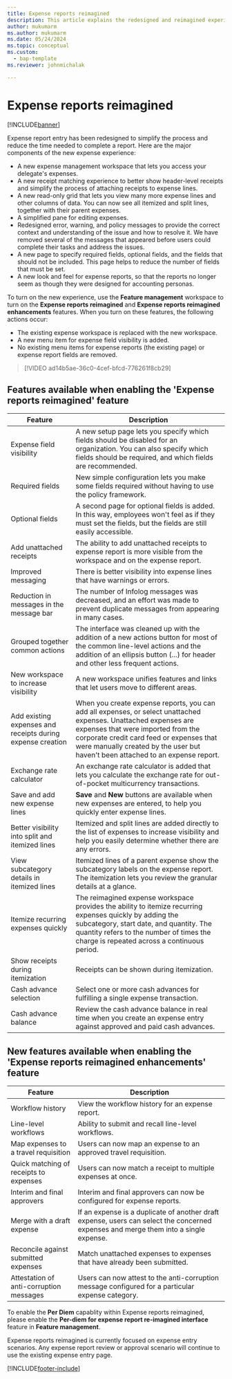 ```yaml
---
title: Expense reports reimagined
description: This article explains the redesigned and reimagined experience for expense report entry.
author: mukumarm
ms.author: mukumarm
ms.date: 05/24/2024
ms.topic: conceptual
ms.custom: 
  - bap-template
ms.reviewer: johnmichalak

---
```


# Expense reports reimagined

[!INCLUDE[banner](../includes/banner.md)]

Expense report entry has been redesigned to simplify the process and reduce the time needed to complete a report. Here are the major components of the new expense experience:

- A new expense management workspace that lets you access your delegate's expenses.
- A new receipt matching experience to better show header-level receipts and simplify the process of attaching receipts to expense lines.
- A new read-only grid that lets you view many more expense lines and other columns of data. You can now see all itemized and split lines, together with their parent expenses.
- A simplified pane for editing expenses.
- Redesigned error, warning, and policy messages to provide the correct context and understanding of the issue and how to resolve it. We have removed several of the messages that appeared before users could complete their tasks and address the issues.
- A new page to specify required fields, optional fields, and the fields that should not be included. This page helps to reduce the number of fields that must be set.
- A new look and feel for expense reports, so that the reports no longer seem as though they were designed for accounting personas.

To turn on the new experience, use the **Feature management** workspace to turn on the **Expense reports reimagined** and **Expense reports reimagined enhancements** features. When you turn on these features, the following actions occur:

- The existing expense workspace is replaced with the new workspace.
- A new menu item for expense field visibility is added.
- No existing menu items for expense reports (the existing page) or expense report fields are removed.

> [!VIDEO ad14b5ae-36c0-4cef-bfcd-776261f8cb29]

## Features available when enabling the 'Expense reports reimagined' feature

| Feature | Description |
|---|----|
| Expense field visibility | A new setup page lets you specify which fields should be disabled for an organization. You can also specify which fields should be required, and which fields are recommended. |
| Required fields | New simple configuration lets you make some fields required without having to use the policy framework. |
| Optional fields | A second page for optional fields is added. In this way, employees won't feel as if they must set the fields, but the fields are still easily accessible. |
| Add unattached receipts | The ability to add unattached receipts to expense report is more visible from the workspace and on the expense report. |
| Improved messaging | There is better visibility into expense lines that have warnings or errors. |
| Reduction in messages in the message bar| The number of Infolog messages was decreased, and an effort was made to prevent duplicate messages from appearing in many cases. |
| Grouped together common actions | The interface was cleaned up with the addition of a new actions button for most of the common line-level actions and the addition of an ellipsis button (...) for header and other less frequent actions. |
| New workspace to increase visibility | A new workspace unifies features and links that let users move to different areas. |
| Add existing expenses and receipts during expense creation | When you create expense reports, you can add all expenses, or select unattached expenses. Unattached expenses are expenses that were imported from the corporate credit card feed or expenses that were manually created by the user but haven't been attached to an expense report.|
| Exchange rate calculator | An exchange rate calculator is added that lets you calculate the exchange rate for out-of-pocket multicurrency transactions. |
| Save and add new expense lines | **Save** and **New** buttons are available when new expenses are entered, to help you quickly enter expense lines. |
| Better visibility into split and itemized lines | Itemized and split lines are added directly to the list of expenses to increase visibility and help you easily determine whether there are any errors. |
| View subcategory details in itemized lines | Itemized lines of a parent expense show the subcategory labels on the expense report. The itemization lets you  review the granular details at a glance.|
|Itemize recurring expenses quickly | The reimagined expense workspace provides the ability to itemize recurring expenses quickly by adding the subcategory, start date, and quantity. The quantity refers to the number of times the charge is repeated across a continuous period. |
| Show receipts during itemization | Receipts can be shown during itemization. |
| Cash advance selection | Select one or more cash advances for fulfilling a single expense transaction. |
| Cash advance balance | Review the cash advance balance in real time when you create an expense entry against approved and paid cash advances. |

## New features available when enabling the 'Expense reports reimagined enhancements' feature

| Feature | Description |
|---|----|
| Workflow history | View the workflow history for an expense report. |
| Line-level workflows | Ability to submit and recall line-level workflows. |
| Map expenses to a travel requisition | Users can now map an expense to an approved travel requisition. |
| Quick matching of receipts to expenses | Users can now match a receipt to multiple expenses at once. |
| Interim and final approvers | Interim and final approvers can now be configured for expense reports. |
| Merge with a draft expense | If an expense is a duplicate of another draft expense, users can select the concerned expenses and merge them into a single expense. |
| Reconcile against submitted expenses | Match unattached expenses to expenses that have already been submitted. |
| Attestation of anti-corruption messages | Users can now attest to the anti-corruption message configured for a particular expense category. |

To enable the **Per Diem** capablity within Expense reports reimagined, please enable the **Per-diem for expense report re-imagined interface** feature in **Feature management**.

Expense reports reimagined is currently focused on expense entry scenarios. Any expense report review or approval scenario will continue to use the existing expense entry page.

[!INCLUDE[footer-include](../includes/footer-banner.md)]
